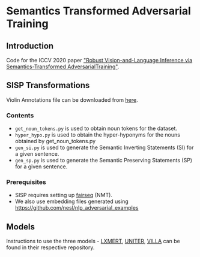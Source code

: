 # Semantics Transformed Adversarial Training
## Introduction
Code for the ICCV 2020 paper ["Robust Vision-and-Language Inference via Semantics-Transformed AdversarialTraining"](). 

## SISP Transformations
Violin Annotations file can be downloaded from [here](https://drive.google.com/file/d/15XS7F_En90CHnSLrRmQ0M1bqEObuqt1-/view).

### Contents
- `get_noun_tokens.py` is used to obtain noun tokens for the dataset.
- `hyper_hypo.py` is used to obtain the hyper-hyponyms for the nouns obtained by get_noun_tokens.py
- `gen_si.py` is used to generate the Semantic Inverting Statements (SI) for a given sentence.
- `gen_sp.py` is used to generate the Semantic Preserving Statements (SP) for a given sentence.

### Prerequisites
- SISP requires setting up [fairseq](https://github.com/pytorch/fairseq) (NMT).
- We also use embedding files generated using https://github.com/nesl/nlp_adversarial_examples

## Models
Instructions to use the three models - [LXMERT](https://github.com/airsplay/lxmert), [UNITER](https://github.com/ChenRocks/UNITER), [VILLA](https://github.com/zhegan27/VILLA) can be found in their respective repository.



